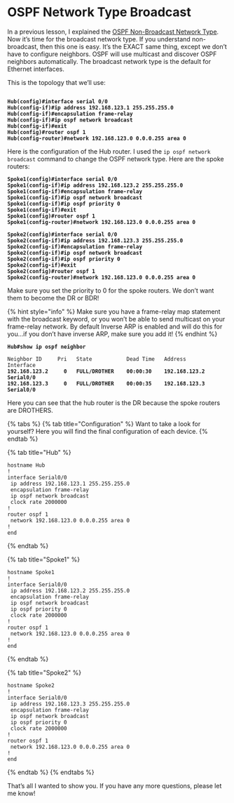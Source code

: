 # OSPF Network Type Broadcast

In a previous lesson, I explained the [OSPF Non-Broadcast Network Type](https://networklessons.com/cisco/ccnp-encor-350-401/ospf-non-broadcast-network-type-over-frame-relay). Now it’s time for the broadcast network type. If you understand non-broadcast, then this one is easy. It’s the EXACT same thing, except we don’t have to configure neighbors. OSPF will use multicast and discover OSPF neighbors automatically. The broadcast network type is the default for Ethernet interfaces.

This is the topology that we’ll use:

<figure><img src="https://cdn.networklessons.com/wp-content/uploads/2013/02/ospf-network-type-topology.png" alt=""><figcaption></figcaption></figure>

<pre><code><strong>Hub(config)#interface serial 0/0
</strong><strong>Hub(config-if)#ip address 192.168.123.1 255.255.255.0
</strong><strong>Hub(config-if)#encapsulation frame-relay
</strong><strong>Hub(config-if)#ip ospf network broadcast
</strong><strong>Hub(config-if)#exit
</strong><strong>Hub(config)#router ospf 1
</strong><strong>Hub(config-router)#network 192.168.123.0 0.0.0.255 area 0
</strong></code></pre>

Here is the configuration of the Hub router. I used the `ip ospf network broadcast` command to change the OSPF network type. Here are the spoke routers:

<pre><code><strong>Spoke1(config)#interface serial 0/0
</strong><strong>Spoke1(config-if)#ip address 192.168.123.2 255.255.255.0
</strong><strong>Spoke1(config-if)#encapsulation frame-relay 
</strong><strong>Spoke1(config-if)#ip ospf network broadcast 
</strong><strong>Spoke1(config-if)#ip ospf priority 0
</strong><strong>Spoke1(config-if)#exit
</strong><strong>Spoke1(config)#router ospf 1
</strong><strong>Spoke1(config-router)#network 192.168.123.0 0.0.0.255 area 0
</strong></code></pre>

<pre><code><strong>Spoke2(config)#interface serial 0/0
</strong><strong>Spoke2(config-if)#ip address 192.168.123.3 255.255.255.0
</strong><strong>Spoke2(config-if)#encapsulation frame-relay 
</strong><strong>Spoke2(config-if)#ip ospf network broadcast 
</strong><strong>Spoke2(config-if)#ip ospf priority 0
</strong><strong>Spoke2(config-if)#exit
</strong><strong>Spoke2(config)#router ospf 1
</strong><strong>Spoke2(config-router)#network 192.168.123.0 0.0.0.255 area 0
</strong></code></pre>

Make sure you set the priority to 0 for the spoke routers. We don’t want them to become the DR or BDR!

{% hint style="info" %}
Make sure you have a frame-relay map statement with the broadcast keyword, or you won’t be able to send multicast on your frame-relay network. By default Inverse ARP is enabled and will do this for you…if you don’t have inverse ARP, make sure you add it!
{% endhint %}

<pre><code><strong>Hub#show ip ospf neighbor 
</strong>
Neighbor ID     Pri   State           Dead Time   Address         Interface
<strong>192.168.123.2     0   FULL/DROTHER    00:00:30    192.168.123.2   Serial0/0
</strong><strong>192.168.123.3     0   FULL/DROTHER    00:00:35    192.168.123.3   Serial0/0
</strong></code></pre>

Here you can see that the hub router is the DR because the spoke routers are DROTHERS.

{% tabs %}
{% tab title="Configuration" %}
Want to take a look for yourself? Here you will find the final configuration of each device.
{% endtab %}

{% tab title="Hub" %}
```
hostname Hub
!
interface Serial0/0
 ip address 192.168.123.1 255.255.255.0
 encapsulation frame-relay
 ip ospf network broadcast
 clock rate 2000000
!
router ospf 1
 network 192.168.123.0 0.0.0.255 area 0
!
end
```
{% endtab %}

{% tab title="Spoke1" %}
```
hostname Spoke1
!
interface Serial0/0
 ip address 192.168.123.2 255.255.255.0
 encapsulation frame-relay
 ip ospf network broadcast
 ip ospf priority 0
 clock rate 2000000
!
router ospf 1
 network 192.168.123.0 0.0.0.255 area 0
!
end
```
{% endtab %}

{% tab title="Spoke2" %}
```
hostname Spoke2
!
interface Serial0/0
 ip address 192.168.123.3 255.255.255.0
 encapsulation frame-relay
 ip ospf network broadcast
 ip ospf priority 0
 clock rate 2000000
!
router ospf 1
 network 192.168.123.0 0.0.0.255 area 0
!
end
```
{% endtab %}
{% endtabs %}

That’s all I wanted to show you. If you have any more questions, please let me know!
